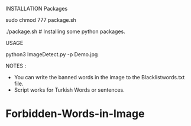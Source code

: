 INSTALLATION Packages

sudo chmod 777 package.sh

./package.sh # Installing some python packages.

USAGE

python3 ImageDetect.py -p Demo.jpg

NOTES : 
 - You can write the banned words in the image to the Blacklistwords.txt file. 
 - Script works for Turkish Words or sentences.


# Forbidden-Words-in-Image
